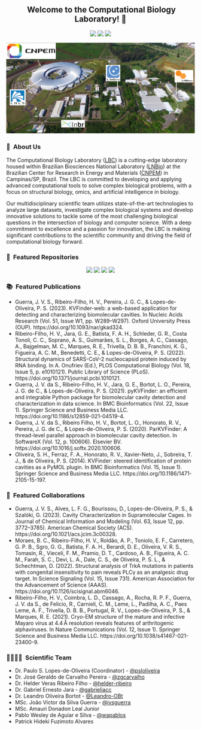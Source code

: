 <h2 align="center"> &nbsp;Welcome to the Computational Biology Laboratory! 👋</h2>

<p align="center">
  <a href="https://github.com/LBC-LNBio"><img src="https://komarev.com/ghpvc/?username=LBC-LNBio&color=46BC99&label=Visitors"></a>
  <a href="https://github.com/LBC-LNBio"><img src="https://img.shields.io/github/followers/LBC-LNBio?label=GitHub%20Followers&color=46BC99"></a>
  <a href="https://github.com/orgs/LBC-LNBio/repositories"><img src="https://badges.frapsoft.com/os/v2/open-source.png?v=103"/></a>
</p>

<p align="center"><img width=800 alt="Banner" src="https://raw.githubusercontent.com/LBC-LNBio/.github/main/profile/images/banner-cnpem.png"></img></p>

<h3 align="left">🧬 &nbsp;About Us</h3>

<p align=”justify>
  The Computational Biology Laboratory (<a href="https://lnbio.cnpem.br/thematic-programs/bioinformatics/">LBC</a>) is a cutting-edge laboratory housed within Brazilian Biosciences National Laboratory (<a href="https://lnbio.cnpem.br">LNBio</a>) at the Brazilian Center for Research in Energy and Materials (<a href="https://cnpem.br">CNPEM</a>) in Campinas/SP, Brazil. The LBC is committed to developing and applying advanced computational tools to solve complex biological problems, with a focus on structural biology, omics, and artificial intelligence in biology.
  
  Our multidisciplinary scientific team utilizes state-of-the-art technologies to analyze large datasets, investigate complex biological systems and develop innovative solutions to tackle some of the most challenging biological questions in the intersection of biology and computer science. With a deep commitment to excellence and a passion for innovation, the LBC is making significant contributions to the scientific community and driving the field of computational biology forward.
</p>

<h3 align="left">🌟 &nbsp;Featured Repositories</h3>
<p align="center">
  <a href=https://github.com/LBC-LNBio/pyKVFinder><img src="https://github-readme-stats.vercel.app/api/pin/?username=LBC-LNBio&repo=pyKVFinder&show_owner=True&theme=react"></a>
  <a href=https://github.com/LBC-LNBio/parKVFinder><img src="https://github-readme-stats.vercel.app/api/pin/?username=LBC-LNBio&repo=parKVFinder&show_owner=True&theme=react"></a>
  <a href=https://github.com/LBC-LNBio/parKVFinder-win><img src="https://github-readme-stats.vercel.app/api/pin/?username=LBC-LNBio&repo=parKVFinder-win&show_owner=True&theme=react"></a>
  <a href=https://github.com/LBC-LNBio/KVFinder-web><img src="https://github-readme-stats.vercel.app/api/pin/?username=LBC-LNBio&repo=KVFinder-web&show_owner=True&theme=react"></a>
</p>

<h3>📚 &nbsp;Featured Publications</h3>

<p>
  <ul>
    <li> Guerra, J. V. S., Ribeiro-Filho, H. V., Pereira, J. G. C., & Lopes-de-Oliveira, P. S. (2023). KVFinder-web: a web-based application for detecting and characterizing biomolecular cavities. In Nucleic Acids Research (Vol. 51, Issue W1, pp. W289–W297). Oxford University Press (OUP). https://doi.org/10.1093/nar/gkad324.</li>
    <li> Ribeiro-Filho, H. V., Jara, G. E., Batista, F. A. H., Schleder, G. R., Costa Tonoli, C. C., Soprano, A. S., Guimarães, S. L., Borges, A. C., Cassago, A., Bajgelman, M. C., Marques, R. E., Trivella, D. B. B., Franchini, K. G., Figueira, A. C. M., Benedetti, C. E., & Lopes-de-Oliveira, P. S. (2022). Structural dynamics of SARS-CoV-2 nucleocapsid protein induced by RNA binding. In A. Onufriev (Ed.), PLOS Computational Biology (Vol. 18, Issue 5, p. e1010121). Public Library of Science (PLoS). https://doi.org/10.1371/journal.pcbi.1010121.</li>
    <li> Guerra, J. V. da S., Ribeiro-Filho, H. V., Jara, G. E., Bortot, L. O., Pereira, J. G. de C., & Lopes-de-Oliveira, P. S. (2021). pyKVFinder: an efficient and integrable Python package for biomolecular cavity detection and characterization in data science. In BMC Bioinformatics (Vol. 22, Issue 1). Springer Science and Business Media LLC. https://doi.org/10.1186/s12859-021-04519-4.</li>
    <li> Guerra, J. V. da S., Ribeiro Filho, H. V., Bortot, L. O., Honorato, R. V., Pereira, J. G. de C., & Lopes-de-Oliveira, P. S. (2020). ParKVFinder: A thread-level parallel approach in biomolecular cavity detection. In SoftwareX (Vol. 12, p. 100606). Elsevier BV. https://doi.org/10.1016/j.softx.2020.100606.</li>
    <li> Oliveira, S. H., Ferraz, F. A., Honorato, R. V., Xavier-Neto, J., Sobreira, T. J., & de Oliveira, P. S. (2014). KVFinder: steered identification of protein cavities as a PyMOL plugin. In BMC Bioinformatics (Vol. 15, Issue 1). Springer Science and Business Media LLC. https://doi.org/10.1186/1471-2105-15-197.</li>
  </ul>
</p>

<h3>🤝 &nbsp;Featured Collaborations</h3>

<p>
  <ul>
    <li> Guerra, J. V. S., Alves, L. F. G., Bourissou, D., Lopes-de-Oliveira, P. S., & Szalóki, G. (2023). Cavity Characterization in Supramolecular Cages. In Journal of Chemical Information and Modeling (Vol. 63, Issue 12, pp. 3772–3785). American Chemical Society (ACS). https://doi.org/10.1021/acs.jcim.3c00328. </li>
    <li> Moraes, B. C., Ribeiro-Filho, H. V., Roldão, A. P., Toniolo, E. F., Carretero, G. P. B., Sgro, G. G., Batista, F. A. H., Berardi, D. E., Oliveira, V. R. S., Tomasin, R., Vieceli, F. M., Pramio, D. T., Cardoso, A. B., Figueira, A. C. M., Farah, S. C., Devi, L. A., Dale, C. S., de Oliveira, P. S. L., & Schechtman, D. (2022). Structural analysis of TrkA mutations in patients with congenital insensitivity to pain reveals PLCγ as an analgesic drug target. In Science Signaling (Vol. 15, Issue 731). American Association for the Advancement of Science (AAAS). https://doi.org/10.1126/scisignal.abm6046.</li>
    <li> Ribeiro-Filho, H. V., Coimbra, L. D., Cassago, A., Rocha, R. P. F., Guerra, J. V. da S., de Felicio, R., Carnieli, C. M., Leme, L., Padilha, A. C., Paes Leme, A. F., Trivella, D. B. B., Portugal, R. V., Lopes-de-Oliveira, P. S., & Marques, R. E. (2021). Cryo-EM structure of the mature and infective Mayaro virus at 4.4 Å resolution reveals features of arthritogenic alphaviruses. In Nature Communications (Vol. 12, Issue 1). Springer Science and Business Media LLC. https://doi.org/10.1038/s41467-021-23400-9.</li>
  </ul>
</p>

<h3>👨‍💻👩‍💻 &nbsp;Scientific Team</h3>
<p>
  <ul>
    <li>Dr. Paulo S. Lopes-de-Oliveira (Coordinator) - <a href="https://github.com/psloliveira">@psloliveira</a></li>
    <li>Dr. José Geraldo de Carvalho Pereira - <a href="https://github.com/zgcarvalho">@zgcarvalho</a></li>
    <li>Dr. Helder Veras Ribeiro Filho - <a href="https://github.com/helder-ribeiro">@helder-ribeiro</a></li>
    <li>Dr. Gabriel Ernesto Jara - <a href="https://github.com/gabrieliacc">@gabrieliacc</a></li>
    <li>Dr. Leandro Oliveira Bortot - <a href="https://github.com/Leandro-OBt">@Leandro-OBt</a></li>
    <li>MSc. João Victor da Silva Guerra - <a href="https://github.com/jvsguerra">@jvsguerra</a></li>
    <li>MSc. Amauri Donadon Leal Junior</li>
    <li>Pablo Wesley de Aguiar e Silva - <a href="https://github.com/wapablos">@wapablos</a></li>
    <li>Patrick Hideki Fuzimoto Alvares</li>
  </ul>
</p>
